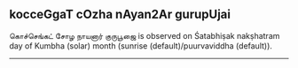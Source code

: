 ## kocceGgaT cOzha nAyan2Ar gurupUjai

கொச்செங்கட் சோழ நாயனார் குருபூஜை is observed on Śatabhiṣak nakṣhatram day of Kumbha (solar) month (sunrise (default)/puurvaviddha (default)).


---
